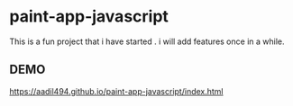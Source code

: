 # paint-app-javascript
This is a fun project that i have started . i will add features once in a while.
## DEMO
https://aadil494.github.io/paint-app-javascript/index.html
